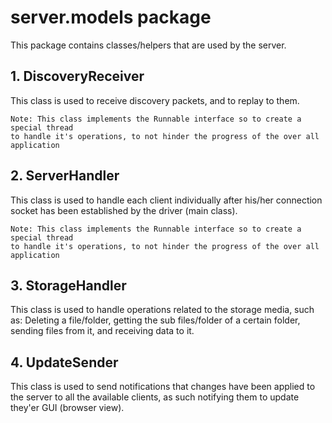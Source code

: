 # server.models package

This package contains classes/helpers that are used by the server.

## 1. DiscoveryReceiver

This class is used to receive discovery packets, and to replay to them.

    Note: This class implements the Runnable interface so to create a special thread
    to handle it's operations, to not hinder the progress of the over all application

## 2. ServerHandler

This class is used to handle each client individually after his/her connection socket
has been established by the driver (main class). 


    Note: This class implements the Runnable interface so to create a special thread
    to handle it's operations, to not hinder the progress of the over all application

## 3. StorageHandler

This class is used to handle operations related to the storage media, such as: Deleting a file/folder,
getting the sub files/folder of a certain folder, sending files from it, and receiving data to it. 

## 4. UpdateSender

This class is used to send notifications that changes have been applied to the server to all the
available clients, as such notifying them to update they'er GUI (browser view).

